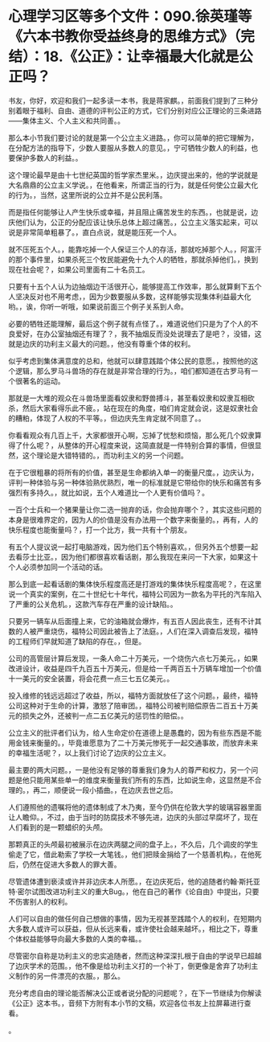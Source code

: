 # 心理学习区等多个文件：090.徐英瑾等《六本书教你受益终身的思维方式》（完结）：18.《公正》：让幸福最大化就是公正吗？

书友，你好，欢迎和我们一起多读一本书，我是蒋家麒。，前面我们提到了三种分别着眼于福利、自由、道德的评判公正的方式，它们分别对应公正理论的三条进路——集体主义、个人主义和共同善。。

那么本小节我们要讨论的就是第一个公立主义进路。，你可以简单的把它理解为，在分配方法的指导下，少数人要服从多数人的意见。，宁可牺牲少数人的利益，也要保护多数人的利益。。

这个理论最早是由十七世纪英国的哲学家杰里米。，边庆提出来的，他的学说就是大名鼎鼎的公立主义学说。，在他看来，所谓正当的行为，就是任何使公立最大化的行为。，当然，这里所说的公立并不是公民利落。

而是指任何能够让人产生快乐或幸福，并且阻止痛苦发生的东西。，也就是说，边庆他们认为，公正的分配应该让快乐总体上超过痛苦。，公立主义落实起来，可以说是非常简单粗暴了。，直白点说，就是能压死一个人。

就不压死五个人。，能靠吃掉一个人保证三个人的存活，那就吃掉那个人。，阿富汗的那个事件里，如果杀死三个牧民能避免十九个人的牺牲，那就杀掉他们。，换到现在社会呢？，如果公司里面有二十名员工。

只要有十五个人认为边抽烟边干活很开心，能够提高工作效率，那么就算剩下五个人坚决反对也不用考虑，，因为少数要服从多数，这样能够实现集体利益最大化哟。，诶，你听一听哦，如果说前面三个例子关系到人命。

必要的牺牲还能理解，最后这个例子就有点怪了。，难道说他们只是为了个人的不良爱好，在办公室抽烟还有理了？，我不抽烟反而没处说理去了是吧？，没错，这就是边庆的功利主义最大的问题。，他没有尊重个体的权利。

似乎考虑到集体满意度的总和，他就可以肆意践踏个体公民的意愿。，按照他的这个逻辑，那么罗马斗兽场的存在就是非常合理的行为。，咱们都知道在古罗马有一个很著名的运动。

那就是一大堆的观众在斗兽场里面看奴隶和野兽搏斗，甚至看奴隶和奴隶互相砍杀，然后大家看得乐此不疲。，站在现在的角度，咱们肯定就会说，这是奴隶社会的糟粕，体现了人权的不平等。，但边庆先生肯定就不同意了。。

你看看观众有几百上千，大家都很开心啊，忘掉了忧愁和烦恼，那么死几个奴隶算得了什么呢？，从整体的开心程度来说，这简直就是一件特别合算的事情，但很显然，这个理论是大错特错的。，而功利主义的另一个问题。

在于它很粗暴的将所有的价值，甚至是生命都纳入单一的衡量尺度。，边庆认为，评判一种体验与另一种体验熟优熟烈，唯一的标准就是它带给你的快乐和痛苦有多强烈有多持久。，就比如说，五个人难道比一个人更有价值吗？。

一百个士兵和一个猪果量让你二选一抛弃的话，你会抛弃哪个？，其实这些问题的本身是很难界定的，因为人的价值是没有办法用一个数字来衡量的。，再有，人的快乐程度也能衡量吗？，打一个比方，我一共有十个朋友。

有五个人提议说一起打电脑游戏，因为他们五个特别喜欢。，但另外五个想要一起去看莎士比亚。，因为他们都很喜欢看话剧，那么我现在来问一下大家，如果这十个人必须参加同一个活动的话。

那么到底一起看话剧的集体快乐程度高还是打游戏的集体快乐程度高呢？，在这里说一个真实的案例，在二十世纪七十年代，福特公司因为一款名为平托的汽车陷入了严重的公关危机。，这款汽车存在严重的设计缺陷。。

只要另一辆车从后面撞上来，它的油箱就会爆炸，有五百人因此丧生，还有不计其数的人被严重烧伤，福特公司因此被告上了法庭。，人们在深入调查后发现，福特的工程师们早就知道了缺陷的存在。，但是。

公司的高管层计算后发现，一条人命二十万美元，一个烧伤六点七万美元。，如果改进设计，收益是四千九百五十万美元，但是给一千两百五十万辆车增加一个价值十一美元的安全装置，将会花费一点三七五亿美元。。

投入维修的钱远远超过了收益，所以，福特方面就放任了这个问题。，最终，福特公司这种对于生命的计算，激怒了陪审团。，福特公司被判赔偿原告二百五十万美元的损失之外，还被判一点二五亿美元的惩罚性的赔偿。。

公立主义的批评者们认为，给人生命定价在道德上是愚蠢的，因为有些东西是不能用金钱来衡量的。，毕竟谁愿意为了二十万美元惨死于一起交通事故，而放弃未来的幸福生活呢？，以上我们讨论了边庆的公立主义。

最主要的两大问题。，一是他没有足够的尊重我们身为人的尊严和权力，另一个问题是他只能用某些单一的维度来衡量我们所有的东西，比如说生命，这显然是不合理的。，再二，顺便说一段小插曲。，在边庆去世之后。

人们遵照他的遗嘱将他的遗体制成了木乃夷，至今仍供在伦敦大学的玻璃容器里面让人瞻仰。，不过，由于当时的防腐技术不够先进，边庆的头部过早腐坏了，现在人们看到的是一颗蜡织的头颅。

那颗真正的头颅最初被展示在边庆两腿之间的盘子上。，不久后，几个调皮的学生偷走了它，借此勒索了学校一大笔钱。，他们把赎金捐给了一个慈善机构。，在他死后，仍然在促进大多数人的罪大善。

尽管遗体遭到亵渎或许并非边庆本人所愿。，在边庆死后，他的追随者约翰·斯托亚特·密尔试图改进功利主义的重大Bug。，他在自己的著作《论自由》中提出，只要不伤害别人的权利。

人们可以自由的做任何自己想做的事情，因为无视甚至践踏个人的权利，在短期内大多数人或许可以获益，但从长远来看，或许使社会越来越坏。，相比之下，尊重个体权益能够导向最大多数的人类的幸福。。

尽管密尔自称是功利主义的忠实追随者，然而这种深深扎根于自由的学说早已超越了边庆学术的范围。，他不像是给功利主义打的一个补丁，倒更像是舍弃了功利主义制作的另一件漂亮的衣服。，那么。

充分考虑自由的理论能否解决公正或者说分配的问题呢？，在下一节继续为你解读《公正》这本书。，音频下方附有本小节的文稿，欢迎各位书友上拉屏幕进行查看。

。